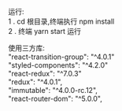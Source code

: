运行:  <br />
1 . cd 根目录,终端执行 npm install <br />
2 . 终端 yarn start 运行 <br />


使用三方库: <br />
"react-transition-group":  "^4.0.1" <br />
"styled-components": "^4.2.0" <br />
"react-redux": "^7.0.3" <br />
"redux": "^4.0.1", <br />
"immutable": "^4.0.0-rc.12",  <br />
"react-router-dom": "^5.0.0", <br />

